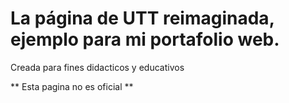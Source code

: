 # La página de UTT reimaginada, ejemplo para mi portafolio web.

Creada para fines didacticos y educativos

** Esta pagina no es oficial **